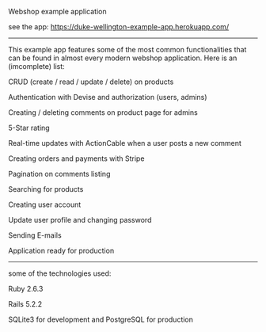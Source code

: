 Webshop example application



see the app: https://duke-wellington-example-app.herokuapp.com/

***************************************************************
This example app features some of the most common functionalities that can be found in almost every modern webshop application. Here is an (imcomplete) list:

CRUD (create / read / update / delete) on products

Authentication with Devise and authorization (users, admins)

Creating / deleting comments on product page for admins

5-Star rating

Real-time updates with ActionCable when a user posts a new comment

Creating orders and payments with Stripe

Pagination on comments listing

Searching for products

Creating user account

Update user profile and changing password

Sending E-mails

Application ready for production
*****************************************************************

some of the technologies used:

Ruby 2.6.3

Rails 5.2.2

SQLite3 for development and PostgreSQL for production


